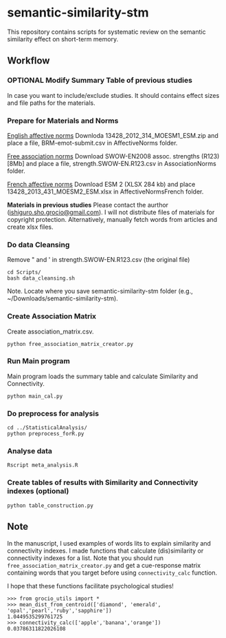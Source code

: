 # semantic-similarity-stm

This repository contains scripts for systematic review on the semantic similarity effect on short-term memory.

## Workflow

### OPTIONAL Modify Summary Table of previous studies
In case you want to include/exclude studies. It should contains effect sizes and file paths for the materials.

### Prepare for Materials and Norms
[English affective norms](https://link.springer.com/article/10.3758/s13428-012-0314-x)
Downloda 13428_2012_314_MOESM1_ESM.zip and place a file, BRM-emot-submit.csv in AffectiveNorms folder.

[Free association norms](https://smallworldofwords.org/en/project/research)
Download SWOW-EN2008 assoc. strengths (R123) [8Mb] and place a file, strength.SWOW-EN.R123.csv in AssociationNorms folder.

[French affective norms](https://link.springer.com/article/10.3758/s13428-013-0431-1)
Download ESM 2 (XLSX 284 kb) and place 13428_2013_431_MOESM2_ESM.xlsx in AffectiveNormsFrench folder.

**Materials in previous studies**
Please contact the aurthor (ishiguro.sho.grocio@gmail.com). I will not distribute files of materials for copyright protection. Alternatively, manually fetch words from articles and create xlsx files.

### Do data Cleansing
Remove " and ' in strength.SWOW-EN.R123.csv (the original file)
```
cd Scripts/
bash data_cleansing.sh
```
Note. Locate where you save semantic-similarity-stm folder (e.g., ~/Downloads/semantic-similarity-stm).

### Create Association Matrix
Create association_matrix.csv.
```
python free_association_matrix_creator.py
```

### Run Main program
Main program loads the summary table and calculate Similarity and Connectivity.
```
python main_cal.py
```

### Do preprocess for analysis
```
cd ../StatisticalAnalysis/
python preprocess_forR.py
```

### Analyse data
```
Rscript meta_analysis.R
```

### Create tables of results with Similarity and Connectivity indexes (optional)
```
python table_construction.py
```

## Note
In the manuscript, I used examples of words lits to explain similarity and connectivity indexes. I made functions that calculate (dis)similarity or connectivity indexes for a list. Note that you should run `free_association_matrix_creator.py` and get a cue-response matrix containing words that you target before using `connectivity_calc` function.

I hope that these functions facilitate psychological studies!
```
>>> from grocio_utils import *
>>> mean_dist_from_centroid(['diamond', 'emerald', 'opal','pearl','ruby','sapphire'])
1.0449535299761725
>>> connectivity_calc(['apple','banana','orange'])
0.03786311822026108
```
